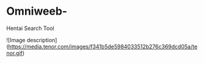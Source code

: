 # Omniweeb-
Hentai Search Tool

![Image description] (https://media.tenor.com/images/f341b5de5984033512b276c369dcd05a/tenor.gif)
